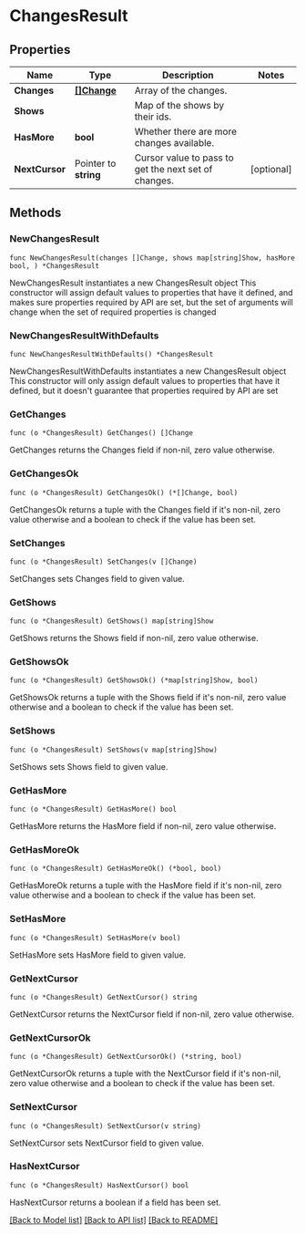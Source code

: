 # ChangesResult

## Properties

Name | Type | Description | Notes
------------ | ------------- | ------------- | -------------
**Changes** | [**[]Change**](Change.md) | Array of the changes. | 
**Shows** |  | Map of the shows by their ids. | 
**HasMore** | **bool** | Whether there are more changes available. | 
**NextCursor** | Pointer to **string** | Cursor value to pass to get the next set of changes. | [optional] 

## Methods

### NewChangesResult

`func NewChangesResult(changes []Change, shows map[string]Show, hasMore bool, ) *ChangesResult`

NewChangesResult instantiates a new ChangesResult object
This constructor will assign default values to properties that have it defined,
and makes sure properties required by API are set, but the set of arguments
will change when the set of required properties is changed

### NewChangesResultWithDefaults

`func NewChangesResultWithDefaults() *ChangesResult`

NewChangesResultWithDefaults instantiates a new ChangesResult object
This constructor will only assign default values to properties that have it defined,
but it doesn't guarantee that properties required by API are set

### GetChanges

`func (o *ChangesResult) GetChanges() []Change`

GetChanges returns the Changes field if non-nil, zero value otherwise.

### GetChangesOk

`func (o *ChangesResult) GetChangesOk() (*[]Change, bool)`

GetChangesOk returns a tuple with the Changes field if it's non-nil, zero value otherwise
and a boolean to check if the value has been set.

### SetChanges

`func (o *ChangesResult) SetChanges(v []Change)`

SetChanges sets Changes field to given value.


### GetShows

`func (o *ChangesResult) GetShows() map[string]Show`

GetShows returns the Shows field if non-nil, zero value otherwise.

### GetShowsOk

`func (o *ChangesResult) GetShowsOk() (*map[string]Show, bool)`

GetShowsOk returns a tuple with the Shows field if it's non-nil, zero value otherwise
and a boolean to check if the value has been set.

### SetShows

`func (o *ChangesResult) SetShows(v map[string]Show)`

SetShows sets Shows field to given value.


### GetHasMore

`func (o *ChangesResult) GetHasMore() bool`

GetHasMore returns the HasMore field if non-nil, zero value otherwise.

### GetHasMoreOk

`func (o *ChangesResult) GetHasMoreOk() (*bool, bool)`

GetHasMoreOk returns a tuple with the HasMore field if it's non-nil, zero value otherwise
and a boolean to check if the value has been set.

### SetHasMore

`func (o *ChangesResult) SetHasMore(v bool)`

SetHasMore sets HasMore field to given value.


### GetNextCursor

`func (o *ChangesResult) GetNextCursor() string`

GetNextCursor returns the NextCursor field if non-nil, zero value otherwise.

### GetNextCursorOk

`func (o *ChangesResult) GetNextCursorOk() (*string, bool)`

GetNextCursorOk returns a tuple with the NextCursor field if it's non-nil, zero value otherwise
and a boolean to check if the value has been set.

### SetNextCursor

`func (o *ChangesResult) SetNextCursor(v string)`

SetNextCursor sets NextCursor field to given value.

### HasNextCursor

`func (o *ChangesResult) HasNextCursor() bool`

HasNextCursor returns a boolean if a field has been set.


[[Back to Model list]](../README.md#documentation-for-models) [[Back to API list]](../README.md#documentation-for-api-endpoints) [[Back to README]](../README.md)


